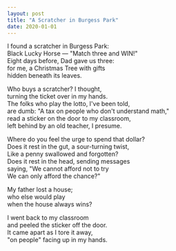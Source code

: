 ```yaml
---
layout: post
title: "A Scratcher in Burgess Park"
date: 2020-01-01
---
```


I found a scratcher in Burgess Park:  
Black Lucky Horse — "Match three and WIN!"  
Eight days before, Dad gave us three:  
for me, a Christmas Tree with gifts  
hidden beneath its leaves.

Who buys a scratcher? I thought,  
turning the ticket over in my hands.  
The folks who play the lotto, I've been told,  
are dumb: "A tax on people who don't understand math,"  
read a sticker on the door to my classroom,  
left behind by an old teacher, I presume.

Where do you feel the urge to spend that dollar?  
Does it rest in the gut, a sour-turning twist,  
Like a penny swallowed and forgotten?  
Does it rest in the head, sending messages  
saying, "We cannot afford not to try  
We can only afford the chance?"

My father lost a house;  
who else would play  
when the house always wins?

I went back to my classroom  
and peeled the sticker off the door.  
It came apart as I tore it away,  
"on people" facing up in my hands.